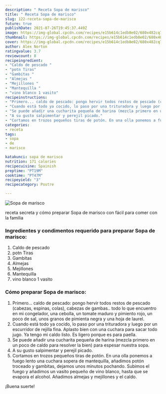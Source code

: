 ```yaml
---
description: " Receta Sopa de marisco"
title: " Receta Sopa de marisco"
slug: 122-receta-sopa-de-marisco
future: true
publishDate: 2021-07-26T19:45:37.449Z
image: https://img-global.cpcdn.com/recipes/e15b614c1edb8e02/680x482cq70/sopa-de-marisco-foto-principal.jpg
thumbnail: https://img-global.cpcdn.com/recipes/e15b614c1edb8e02/680x482cq70/sopa-de-marisco-foto-principal.jpg
cover: https://img-global.cpcdn.com/recipes/e15b614c1edb8e02/680x482cq70/sopa-de-marisco-foto-principal.jpg
author: Alex Norton
ratingvalue: 3.7
reviewcount: 8
recipeingredient:
- "Caldo de pescado "
- "potn Tiras"
- "Gambitas "
- "Almejas "
- "Mejillones "
- "Mantequilla "
- "vino blanco 1 vasito"
recipeinstructions:
- "Primero... caldo de pescado: pongo hervir todos restos de pescado (cabezas, espinas, colas), cabezas de gambas.. todo lo que encuentro en mi congelador, una cebolla, un tomate maduro y pimiento rojo, un poco de sal, unos granos de pimienta negra y una hoja de laurel."
- "Cuando está todo ya cocido, lo paso por una trituradora y luego por un escurridor de rejilla fina. Aplasto bien con una cuchara para sacar todo jugo. Ya tengo mi caldo listo. Es ligero porque es para paella."
- "Se puede añadir una cucharita pequeña de harina (mezcla primero en un poco de caldo para resolver la bien) para espesar nuestra sopa."
- "A su gusto salpimentar y perejil picado."
- "Cortamos en trozos pequeños tiras de potón. En una olla ponemos a fuego lento una cuchara sopera de mantequilla, añadimos potón troceado y gambitas, dejamos unos minutos pochando. Subimos el fuego y añadimos un vasito pequeño de vino blanco, hasta que se evapora el alcohol. Añadimos almejas y mejillones y el caldo."
categories:
- receta
tags:
- sopa
- de
- marisco

katakunci: sopa de marisco 
nutrition: 171 calories
recipecuisine: Spainish
preptime: "PT19M"
cooktime: "PT47M"
recipeyield: "3"
recipecategory: Postre

---
```



![Sopa de marisco](https://img-global.cpcdn.com/recipes/e15b614c1edb8e02/680x482cq70/sopa-de-marisco-foto-principal.jpg)

receta secreta y cómo preparar Sopa de marisco con fácil para comer con la familia

<!--inarticleads1-->

### Ingredientes y condimentos requerido para preparar Sopa de marisco:

1. Caldo de pescado 
1. potn Tiras
1. Gambitas 
1. Almejas 
1. Mejillones 
1. Mantequilla 
1. vino blanco 1 vasito



<!--inarticleads2-->

### Cómo preparar Sopa de marisco:

1. Primero... caldo de pescado: pongo hervir todos restos de pescado (cabezas, espinas, colas), cabezas de gambas.. todo lo que encuentro en mi congelador, una cebolla, un tomate maduro y pimiento rojo, un poco de sal, unos granos de pimienta negra y una hoja de laurel.
1. Cuando está todo ya cocido, lo paso por una trituradora y luego por un escurridor de rejilla fina. Aplasto bien con una cuchara para sacar todo jugo. Ya tengo mi caldo listo. Es ligero porque es para paella.
1. Se puede añadir una cucharita pequeña de harina (mezcla primero en un poco de caldo para resolver la bien) para espesar nuestra sopa.
1. A su gusto salpimentar y perejil picado.
1. Cortamos en trozos pequeños tiras de potón. En una olla ponemos a fuego lento una cuchara sopera de mantequilla, añadimos potón troceado y gambitas, dejamos unos minutos pochando. Subimos el fuego y añadimos un vasito pequeño de vino blanco, hasta que se evapora el alcohol. Añadimos almejas y mejillones y el caldo.



¡Buena suerte!

